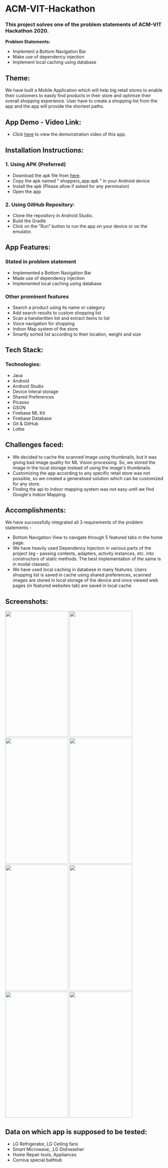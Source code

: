 # ACM-VIT-Hackathon
### This project solves one of the problem statements of ACM-VIT Hackathon 2020.
**Problem Statements:**
* Implement a Bottom Navigation Bar 
* Make use of dependency injection 
* Implement local caching using database 

## Theme:
We have built a Mobile Application which will help big retail stores to enable their customers to easily find products in their store and optimize their overall shopping experience. User have to create a shopping list from the app and the app will provide the shortest paths.

## App Demo - Video Link: 
* Click [here](https://youtu.be/n3ThaosmvGw) to view the demonstration video of this app.

## Installation Instructions:

### 1. Using APK (Preferred)
  *  Download the apk file from [here](https://github.com/tachodril/ACM_VIT_Hackathon/releases/tag/V1.0.0).
  * Copy the apk named “ shoppers_app.apk ” in your Android device
  * Install the apk (Please allow if asked for any permission)
  * Open the app

### 2. Using GitHub Repository:
  * Clone the repository in Android Studio.
  * Build the Gradle
  * Click on the “Run” button to run the app on your device or on the emulator.


## App Features:

### Stated in problem statement
* Implemented a Bottom Navigation Bar
* Made use of dependency injection
* Implemented local caching using database

### Other prominent features
* Search a product using its name or category
* Add search results to custom shopping list
* Scan a handwritten list and extract items to list
* Voice navigation for shopping
* Indoor Map system of the store
* Smartly sorted list according to their location, weight and size


## Tech Stack:

### Technologies:
* Java
* Android
* Android Studio
* Device Interal storage
* Shared Preferences
* Picasso
* GSON
* Firebase ML Kit
* Firebase Database
* Git & GitHub
* Lottie

## Challenges faced:
* We decided to cache the scanned image using thumbnails, but it was giving bad image quality for ML Vision processing. So, we stored the image in the local storage instead of using the image's thumbnails.
* Customizing the app according to any specific retail store was not possible, so we created a generalised solution which can be customized for any store.
* Finding the api to indoor mapping system was not easy until we find Google's Indoor Mapping.

## Accomplishments:
We have successfully integrated all 3 requirements of the problem statements -
* Bottom Navigation View to navigate through 5 featured tabs in the home page.
* We have heavily used Dependency Injection in various parts of the project (eg - passing contexts, adapters, activity instances, etc. into constructors of static methods. The best implementation of the same is in modal classes).
* We have used local caching in database in many features. Users shopping list is saved in cache using shared preferences, scanned images are stored in local storage of the device and once viewed web pages (in featured websites tab) are saved in local cache.



## Screenshots:
<img src="https://github.com/tachodril/ACM_VIT_Hackathon/blob/master/Screenshots/FeaturedWebsitesTab.jpg" width="200" height="400">
<img src="https://github.com/tachodril/ACM_VIT_Hackathon/blob/master/Screenshots/SearchItem.jpg" width="200" height="400">
<img src="https://github.com/tachodril/ACM_VIT_Hackathon/blob/master/Screenshots/SearchSuggestions.jpg" width="200" height="400">
<img src="https://github.com/tachodril/ACM_VIT_Hackathon/blob/master/Screenshots/ShoppingListTab.jpg" width="200" height="400">
<img src="https://github.com/tachodril/ACM_VIT_Hackathon/blob/master/Screenshots/StoreMapShopping.jpg" width="200" height="400">
<img src="https://github.com/tachodril/ACM_VIT_Hackathon/blob/master/Screenshots/StartShoppingTab.jpg" width="200" height="400">
<img src="https://github.com/tachodril/ACM_VIT_Hackathon/blob/master/Screenshots/ScanIListTab.jpg" width="200" height="400">
<img src="https://github.com/tachodril/ACM_VIT_Hackathon/blob/master/Screenshots/AboutPage.jpg" width="200" height="400">



## Data on which app is supposed to be tested:
* LG Refrigerator, LG Ceiling fans
* Smart Microwave, ,LG Dishwasher
* Home Repair tools, Appliances
* Corniva special bathtub



